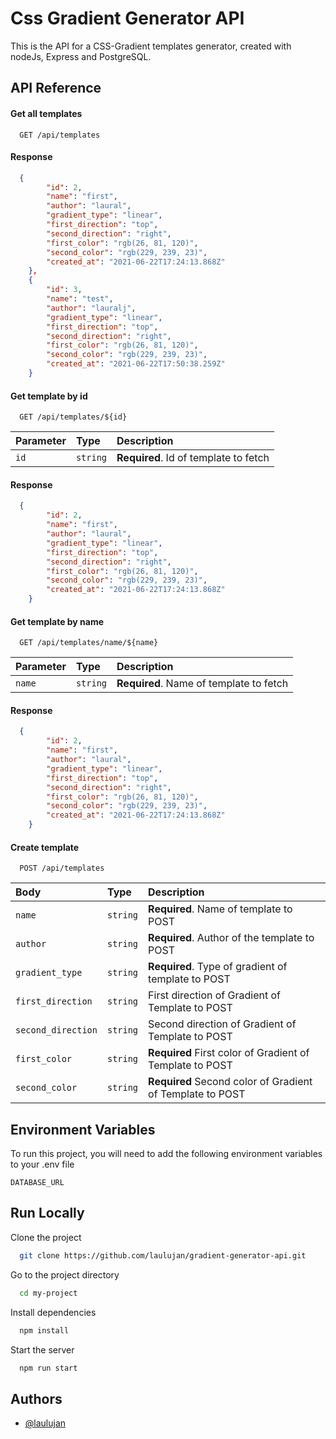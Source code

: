 
# Css Gradient Generator API

This is the API for a CSS-Gradient templates generator, created with nodeJs, Express and PostgreSQL.


## API Reference

#### Get all templates

```http
  GET /api/templates
```
#### Response
```json
  {
        "id": 2,
        "name": "first",
        "author": "laural",
        "gradient_type": "linear",
        "first_direction": "top",
        "second_direction": "right",
        "first_color": "rgb(26, 81, 120)",
        "second_color": "rgb(229, 239, 23)",
        "created_at": "2021-06-22T17:24:13.868Z"
    },
    {
        "id": 3,
        "name": "test",
        "author": "lauralj",
        "gradient_type": "linear",
        "first_direction": "top",
        "second_direction": "right",
        "first_color": "rgb(26, 81, 120)",
        "second_color": "rgb(229, 239, 23)",
        "created_at": "2021-06-22T17:50:38.259Z"
    }
```


#### Get template by id

```http
  GET /api/templates/${id}
```

| Parameter | Type     | Description                       |
| :-------- | :------- | :-------------------------------- |
| `id`      | `string` | **Required**. Id of template to fetch |

#### Response
```json
  {
        "id": 2,
        "name": "first",
        "author": "laural",
        "gradient_type": "linear",
        "first_direction": "top",
        "second_direction": "right",
        "first_color": "rgb(26, 81, 120)",
        "second_color": "rgb(229, 239, 23)",
        "created_at": "2021-06-22T17:24:13.868Z"
    }
```

#### Get template by name

```http
  GET /api/templates/name/${name}
```

| Parameter | Type     | Description                       |
| :-------- | :------- | :-------------------------------- |
| `name`      | `string` | **Required**. Name of template to fetch |

#### Response
```json
  {
        "id": 2,
        "name": "first",
        "author": "laural",
        "gradient_type": "linear",
        "first_direction": "top",
        "second_direction": "right",
        "first_color": "rgb(26, 81, 120)",
        "second_color": "rgb(229, 239, 23)",
        "created_at": "2021-06-22T17:24:13.868Z"
    }
```

#### Create template 

```http
  POST /api/templates
```

| Body | Type     | Description                       |
| :-------- | :------- | :-------------------------------- |
| `name`      | `string` | **Required**. Name of template to POST |
| `author`      | `string` | **Required**. Author of the template to POST|
| `gradient_type`      | `string` | **Required**. Type of gradient of template to POST |
| `first_direction`      | `string` | First direction of Gradient of Template to POST |
| `second_direction`      | `string` | Second direction of Gradient of Template to POST |
| `first_color`      | `string` | **Required** First color of Gradient of Template to POST |
| `second_color`      | `string` |**Required** Second color of Gradient of Template to POST |





  
## Environment Variables

To run this project, you will need to add the following environment variables to your .env file

`DATABASE_URL`



  
## Run Locally

Clone the project

```bash
  git clone https://github.com/laulujan/gradient-generator-api.git
```

Go to the project directory

```bash
  cd my-project
```

Install dependencies

```bash
  npm install
```

Start the server

```bash
  npm run start
```

  
## Authors

- [@laulujan](https://www.github.com/laulujan)

  

